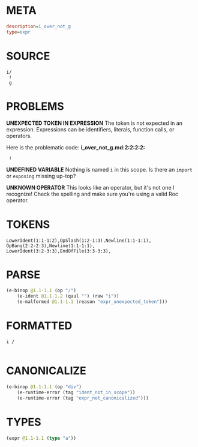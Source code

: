 # META
~~~ini
description=i_over_not_g
type=expr
~~~
# SOURCE
~~~roc
i/
 !
 g
~~~
# PROBLEMS
**UNEXPECTED TOKEN IN EXPRESSION**
The token  is not expected in an expression.
Expressions can be identifiers, literals, function calls, or operators.

Here is the problematic code:
**i_over_not_g.md:2:2:2:2:**
```roc
 !
```
 


**UNDEFINED VARIABLE**
Nothing is named `i` in this scope.
Is there an `import` or `exposing` missing up-top?

**UNKNOWN OPERATOR**
This looks like an operator, but it's not one I recognize!
Check the spelling and make sure you're using a valid Roc operator.

# TOKENS
~~~zig
LowerIdent(1:1-1:2),OpSlash(1:2-1:3),Newline(1:1-1:1),
OpBang(2:2-2:3),Newline(1:1-1:1),
LowerIdent(3:2-3:3),EndOfFile(3:3-3:3),
~~~
# PARSE
~~~clojure
(e-binop @1.1-1.1 (op "/")
	(e-ident @1.1-1.2 (qaul "") (raw "i"))
	(e-malformed @1.1-1.1 (reason "expr_unexpected_token")))
~~~
# FORMATTED
~~~roc
i /
	
~~~
# CANONICALIZE
~~~clojure
(e-binop @1.1-1.1 (op "div")
	(e-runtime-error (tag "ident_not_in_scope"))
	(e-runtime-error (tag "expr_not_canonicalized")))
~~~
# TYPES
~~~clojure
(expr @1.1-1.1 (type "a"))
~~~
